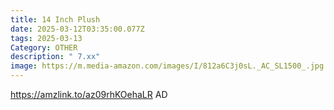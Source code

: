 ```yaml
---
title: 14 Inch Plush
date: 2025-03-12T03:35:00.077Z
tags: 2025-03-13
Category: OTHER
description: " 7.xx"
image: https://m.media-amazon.com/images/I/812a6C3j0sL._AC_SL1500_.jpg
---
```



https://amzlink.to/az09rhKOehaLR   AD